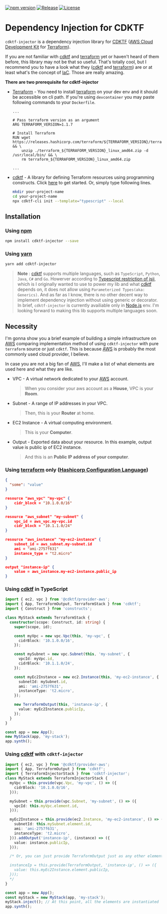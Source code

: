 <!-- I.O Sheilds -->

[![npm version][npm-image]][npm-url]
[![Release][release-image]][release-url]
[![License][license-image]][license-url]

# Dependency Injection for CDKTF

`cdktf-injector` is a dependency injection library for [CDKTF][cdktf] ([AWS Cloud Development Kit][cdk] for [Terraform]).

If you are not familiar with [cdktf] and [terraform] yet or haven't heard of them before, this library may not be that so useful. That's totally cool, but I recommend you to have a look what they ([cdktf] and [terraform]) are or at least what's the concept of [IaC]. Those are really amazing.

**There are two prerequisite for cdktf-injector**

- [Terraform][terraform] - You need to install [terraform] on your dev env and it should be accessible on cli path. If you're using `devcontainer` you may paste following commands to your `Dockerfile`.

  ```docker
  ...

  # Pass terraform version as an argument
  ARG TERRAFORM_VERSION=1.1.7

  # Install Terraform
  RUN wget https://releases.hashicorp.com/terraform/${TERRAFORM_VERSION}/terraform_${TERRAFORM_VERSION}_linux_amd64.zip && \
      unzip ./terraform_${TERRAFORM_VERSION}_linux_amd64.zip -d /usr/local/bin/ && \
      rm terraform_${TERRAFORM_VERSION}_linux_amd64.zip

  ...
  ```

- [cdktf] - A library for defining Terraform resources using programming constructs. Click [here](https://github.com/hashicorp/terraform-cdk/blob/main/docs/getting-started/typescript.md) to get started. Or, simply type following lines.
  ```sh
  mkdir your-project-name
  cd your-project-name
  npx cdktf-cli init --template="typescript" --local
  ```

## Installation

### Using [npm](https://www.npmjs.com/)

```sh
npm install cdktf-injector --save
```

### Using [yarn](https://yarnpkg.com/)

```sh
yarn add cdktf-injector
```

> **Note** : [cdktf] supports multiple languages, such as `TypeScript`, `Python`, `Java`, `C#` and `Go`. Howerver according to [Typescript restriction of jsii](https://aws.github.io/jsii/user-guides/lib-author/typescript-restrictions/), which is I originally wanted to use to power my lib and what [cdktf] depends on, it does not allow using `Parameterized Types(aka: Generics)`. And as far as I know, there is no other decent way to implement dependency injection without using generic or decorator. In brief, `cdktf-injector` is currently availiable only in [Node.js](https://nodejs.org/ko/) env. I'm looking forward to making this lib supports multiple languages soon.

## Necessity

I'm gonna show you a brief example of building a simple infrastructure on [AWS] comparing implementation method of using `cdktf-injector` with pure `terraform` source or just `cdktf`. This is because [AWS] is probably the most commonly used cloud provider, I believe.

In case you are not a big fan of [AWS], I'll make a list of what elements are used here and what they are like.

- VPC - A virtual network dedicated to your [AWS] account.
  > When you consider your aws account as a **House**, VPC is your **Room**.
- Subnet - A range of IP addresses in your VPC.
  > Then, this is your **Router** at home.
- EC2 Instance - A virtual computing environment.
  > This is your **Computer**.
- Output - Exported data about your resource. In this example, output value is public ip of EC2 instance.
  > And this is an **Public IP address of your computer**.

### Using [terraform] only ([Hashicorp Configuration Language][hcl])

```json
{
  "some": "value"
}
```

```json
resource "aws_vpc" "my-vpc" {
    cidr_block = "10.1.0.0/16"
}

resource "aws_subnet" "my-subnet" {
    vpc_id = aws_vpc.my-vpc.id
    cidr_block = "10.1.1.0/24"
}

resource "aws_instance" "my-ec2-instance" {
    subnet_id = aws_subnet.my-subnet.id
    ami = "ami-2757f631"
    instance_type = "t2.micro"
}

output "instance-ip" {
    value = aws_instance.my-ec2-instance.public_ip
}
```

### Using [cdktf] in TypeScript

```typescript
import { ec2, vpc } from '@cdktf/provider-aws';
import { App, TerraformOutput, TerraformStack } from 'cdktf';
import { Construct } from 'constructs';

class MyStack extends TerraformStack {
  constructor(scope: Construct, id: string) {
    super(scope, id);

    const myVpc = new vpc.Vpc(this, 'my-vpc', {
      cidrBlock: '10.1.0.0/16',
    });

    const mySubnet = new vpc.Subnet(this, 'my-subnet', {
      vpcId: myVpc.id,
      cidrBlock: '10.1.1.0/24',
    });

    const myEc2Instance = new ec2.Instance(this, 'my-ec2-instance', {
      subnetId: mySubnet.id,
      ami: 'ami-2757f631',
      instanceType: 't2.micro',
    });

    new TerraformOutput(this, 'instance-ip', {
      value: myEc2Instance.publicIp,
    });
  }
}

const app = new App();
new MyStack(app, 'my-stack');
app.synth();
```

### Using [cdktf] with `cdktf-injector`

```typescript
import { ec2, vpc } from '@cdktf/provider-aws';
import { App, TerraformOutput } from 'cdktf';
import { TerraformInjectorStack } from 'cdktf-injector';
class MyStack extends TerraformInjectorStack {
  myVpc = this.provide(vpc.Vpc, 'my-vpc', () => ({
    cidrBlock: '10.1.0.0/16',
  }));

  mySubnet = this.provide(vpc.Subnet, 'my-subnet', () => ({
    vpcId: this.myVpc.element.id,
  }));

  myEc2Instance = this.provide(ec2.Instance, 'my-ec2-instance', () => ({
    subnetId: this.mySubnet.element.id,
    ami: 'ami-2757f631',
    instanceType: 't2.micro',
  })).addOutput('instance-ip', (instance) => ({
    value: instance.publicIp,
  }));

  /* Or, you can just provide TerraformOutput just as any other elements

  instanceIp = this.provide(TerraformOutput, 'instance-ip', () => ({
    value: this.myEc2Instance.element.publicIp,
  }));
  */
}

const app = new App();
const myStack = new MyStack(app, 'my-stack');
myStack.inject(); // At this point, all the elements are instantiated
app.synth();
```

<!-- External Links -->

[cdktf]: https://www.terraform.io/cdktf
[cdk]: https://docs.aws.amazon.com/cdk/v2/guide/home.html
[terraform]: https://www.terraform.io/
[iac]: https://en.wikipedia.org/wiki/Infrastructure_as_code
[aws]: https://aws.amazon.com/
[hcl]: https://www.terraform.io/language/syntax/configuration

<!-- I.O Sheilds Links -->

[npm-image]: https://img.shields.io/npm/v/cdktf-injector.svg?color=CB0000&label=npm&style=plastic&logo=npm
[npm-url]: https://www.npmjs.com/package/cdktf-injector
[release-image]: https://github.com/ApexCaptain/cdktf-injector/actions/workflows/release.yml/badge.svg
[release-url]: https://github.com/ApexCaptain/cdktf-injector/actions/workflows/release.yml
[license-image]: https://img.shields.io/github/license/ApexCaptain/cdktf-injector.svg?color=E2AC00&label=License&style=plastic&logo=data%3Aimage%2Fpng%3Bbase64%2CiVBORw0KGgoAAAANSUhEUgAAABAAAAAQCAYAAAAf8%2F9hAAAABHNCSVQICAgIfAhkiAAAAAlwSFlzAAAAdgAAAHYBTnsmCAAAABl0RVh0U29mdHdhcmUAd3d3Lmlua3NjYXBlLm9yZ5vuPBoAAAHSSURBVDiNpZLLa1NREMa%2FmXvzaG2lKDW2EdNqi6Ckxq5Kdy0UsnQTs1CrWxcidFPEnYumG%2FFfUHRloC5cBTU%2Bdi6Cr1QUYh9wqS3RWmqoNzf3zrgIN2DahkK%2B1Zw5v%2Flm5nCANkV%2BoC%2BiR6uQayHXeEBJa9N%2BdWKIHO85AGjQmApPWKVm5j%2BDWr5vxv1m3OOIQioE7hZImQEA3CuQP1zPrTOMM95McPLHfQBg32BuYXQxtxMtzOcTyY5pi7SHh7nfs7nfs%2FWwO9QxbdH8ywvJ3E60kFkY%2FeLXmX6wuNYzVdzoHFcJ3QWQC09YpUom9g4Aum6vft%2BLaUyQSl0dhKKUzWYdgqymL6ZPA0DgXC3uN9iPqa%2FgynU1nccAYDtdDz02rtSfmBor7sdQ9U0k%2Fmkpcicx8PO9z35YOZIYOVWew7b5tlY0PwbG7ZvF5d7Zkdjm52bGJJfHzsfKaVWkZYPhrRg4i22IBB0%2BJvVBXB6Ln%2Fx1WRXYxQQ49IgITwGq6V8CSEHdshZm45bf7SDMnqo%2Bi%2F6uZGKvWzHc6vIgatuAmhPV%2FPFLTDwIALKFlG7RkjGgBQAQleXQ5PqTlgZOvq8C4JB%2F9r42PiuU1Ou8YZnNNW3pH9Tv3ULkpzpnAAAAAElFTkSuQmCC
[license-url]: https://github.com/ApexCaptain/cdktf-injector/blob/main/LICENSE
